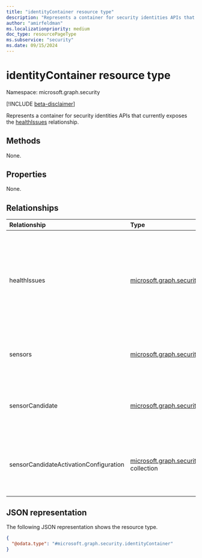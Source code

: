 ```yaml
---
title: "identityContainer resource type"
description: "Represents a container for security identities APIs that currently exposes the [healthIssues](security-healthissue.md) relationship."
author: "amirfeldman"
ms.localizationpriority: medium
doc_type: resourcePageType
ms.subservice: "security"
ms.date: 09/15/2024
---
```


# identityContainer resource type

Namespace: microsoft.graph.security

[!INCLUDE [beta-disclaimer](../../includes/beta-disclaimer.md)]

Represents a container for security identities APIs that currently exposes the [healthIssues](security-healthissue.md) relationship.

## Methods

None.

## Properties

None.

## Relationships

|Relationship|Type| Description                                                                                                                                    |
|:---|:---|:-----------------------------------------------------------------------------------------------------------------------------------------------|
|healthIssues|[microsoft.graph.security.healthIssue](security-healthissue.md) collection| Represents potential issues within a customer's Microsoft Defender for Identity configuration that Microsoft Defender for Identity identified. |
|sensors|[microsoft.graph.security.sensor](security-sensor.md) collection| Represents a customer's Microsoft Defender for Identity sensors.                                                                               |
|sensorCandidate|[microsoft.graph.security.sensorCandidate](security-sensorcandidate.md) collection| Represents Microsoft Defender for Identity sensors that are ready to be activated.                                                             |
|sensorCandidateActivationConfiguration|[microsoft.graph.security.sensorCandidateActivationConfiguration](security-sensorcandidateactivationconfiguration.md) collection| Represents the activation mode of a Microsoft Defender for Identity sensor.                                                                    |

## JSON representation

The following JSON representation shows the resource type.
<!-- {
  "blockType": "resource",
  "@odata.type": "microsoft.graph.security.identityContainer",
  "openType": false
}
-->
``` json
{
  "@odata.type": "#microsoft.graph.security.identityContainer"
}
```
